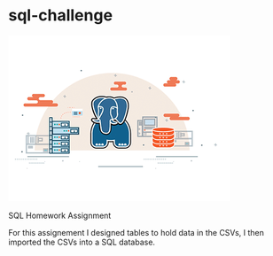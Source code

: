 # sql-challenge

![](postgres_sql_gif.gif)

SQL Homework Assignment 



For this assignement I designed tables to hold data in the CSVs, I then imported the CSVs into a SQL database.
